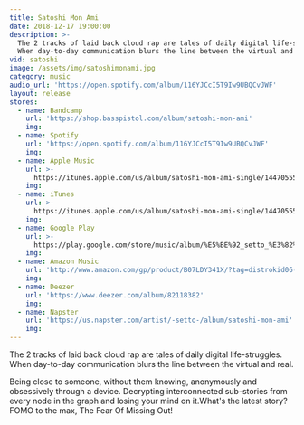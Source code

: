 ```yaml
---
title: Satoshi Mon Ami
date: 2018-12-17 19:00:00
description: >-
  The 2 tracks of laid back cloud rap are tales of daily digital life-struggles.
  When day-to-day communication blurs the line between the virtual and real.
vid: satoshi
image: /assets/img/satoshimonami.jpg
category: music
audio_url: 'https://open.spotify.com/album/116YJCcI5T9Iw9UBQCvJWF'
layout: release
stores:
  - name: Bandcamp
    url: 'https://shop.basspistol.com/album/satoshi-mon-ami'
    img:
  - name: Spotify
    url: 'https://open.spotify.com/album/116YJCcI5T9Iw9UBQCvJWF'
    img:
  - name: Apple Music
    url: >-
      https://itunes.apple.com/us/album/satoshi-mon-ami-single/1447055511?uo=4&app=music&at=1001lry3&ct=dashboard
    img:
  - name: iTunes
    url: >-
      https://itunes.apple.com/us/album/satoshi-mon-ami-single/1447055511?uo=4&app=music&at=1001lry3&ct=dashboard&app=itunes&at=1001lry3&ct=dashboard
    img:
  - name: Google Play
    url: >-
      https://play.google.com/store/music/album/%E5%BE%92_setto_%E3%82%BB%E3%83%83%E3%83%88_Satoshi_mon_ami?id=Bygwvidl75kflmclmchl6wc5uba
    img:
  - name: Amazon Music
    url: 'http://www.amazon.com/gp/product/B07LDY341X/?tag=distrokid06-20'
    img:
  - name: Deezer
    url: 'https://www.deezer.com/album/82118382'
    img:
  - name: Napster
    url: 'https://us.napster.com/artist/-setto-/album/satoshi-mon-ami'
    img:
---
```


The 2 tracks of laid back cloud rap are tales of daily digital life-struggles. When day-to-day communication blurs the line between the virtual and real.

Being close to someone, without them knowing, anonymously and obsessively through a device. Decrypting interconnected sub-stories from every node in the graph and losing your mind on it.What's the latest story? FOMO to the max, The Fear Of Missing Out!